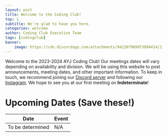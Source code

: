 ```yaml
---
layout: post
title: Welcome to the Coding Club!
top: 1
subtitle: We're glad to have you here.
categories: welcome
author: Coding Club Executive Team
tags: [codingclub]
banner:
    image: https://cdn.discordapp.com/attachments/942207909973094414/1150493674220834908/Welcome1.jpg
---
```


Welcome to the 2023-2024 AYJ Coding Club! Our meetings dates will vary depending on availability and division. We will be using this website to post announcements, meeting dates, and other important information. To keep in touch, we recommend joining our [Discord server](https://discord.gg/x5aSj8Z3pX) and following our [Instagram](https://www.instagram.com/ayjcodingclub/). We hope to see you at our first meeting on **Indeterminate**!

# Upcoming Dates (Save these!)

| Date | Event |
|------|-------|
| To be determined | N/A |

